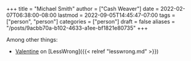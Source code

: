 +++
title = "Michael Smith"
author = ["Cash Weaver"]
date = 2022-02-07T06:38:00-08:00
lastmod = 2022-09-05T14:45:47-07:00
tags = ["person", "person"]
categories = ["person"]
draft = false
aliases = "/posts/9acbb70a-b102-4633-a1ee-bf1821e80735"
+++

Among other things:

-   [Valentine](https://www.lesswrong.com/users/valentine) on [LessWrong]({{< relref "lesswrong.md" >}})
